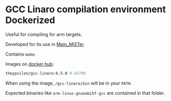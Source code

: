 # GCC Linaro compilation environment Dockerized

Useful for compiling for arm targets.

Developed for its use in [Main_MiSTer](git@github.com:Miguel-T80c/Main_MiSTer.git).

Contains `make`.

Images on [docker hub](https://hub.docker.com/r/theypsilon/gcc-linaro): 
```bash
theypsilon/gcc-linaro:6.5.0 # 667MB
```

When using the image, `/gcc-linaro/bin` will be in your `PATH`.

Expected binaries like `arm-linux-gnueabihf-gcc` are contained in that folder.
